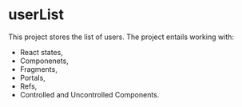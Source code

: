 # userList
 This project stores the list of users.
 The project entails working with:
 - React states, 
 - Componenets, 
 - Fragments, 
 - Portals, 
 - Refs, 
 - Controlled and Uncontrolled Components.
 
